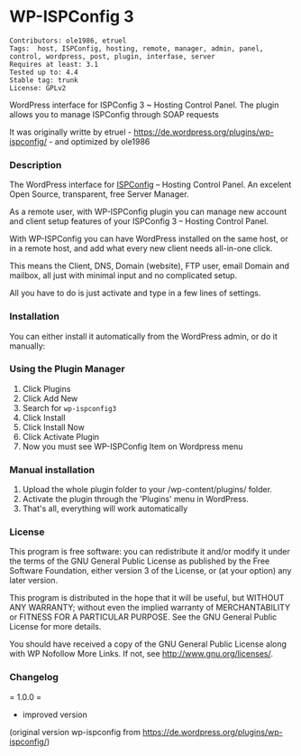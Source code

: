 # WP-ISPConfig 3
```
Contributors: ole1986, etruel
Tags:  host, ISPConfig, hosting, remote, manager, admin, panel, control, wordpress, post, plugin, interfase, server
Requires at least: 3.1
Tested up to: 4.4
Stable tag: trunk
License: GPLv2
```

WordPress interface for ISPConfig 3 ~ Hosting Control Panel.  The plugin allows you to manage ISPConfig through SOAP requests

It was originally writte by etruel - https://de.wordpress.org/plugins/wp-ispconfig/ -  and optimized by ole1986

### Description

The WordPress interface for [ISPConfig](http://www.ispconfig.org) – Hosting Control Panel. An excelent Open Source, transparent, free Server Manager.

As a remote user, with WP-ISPConfig plugin you can manage new account and client setup features of your ISPConfig 3 – Hosting Control Panel.

With WP-ISPConfig you can have WordPress installed on the same host, or in a remote host, and add what every new client needs all-in-one click. 

This means the Client, DNS, Domain (website), FTP user, email Domain and mailbox, all just with minimal input and no complicated setup. 

All you have to do is just activate and type in a few lines of settings.

### Installation

You can either install it automatically from the WordPress admin, or do it manually:

### Using the Plugin Manager

1. Click Plugins
2. Click Add New
3. Search for `wp-ispconfig3`
4. Click Install
5. Click Install Now
6. Click Activate Plugin
7. Now you must see WP-ISPConfig Item on Wordpress menu

### Manual installation

1. Upload the whole plugin folder to your /wp-content/plugins/ folder.
2. Activate the plugin through the 'Plugins' menu in WordPress.
3. That's all, everything will work automatically


### License

This program is free software: you can redistribute it and/or modify it under the terms of the GNU General Public License as published by the Free Software Foundation, either version 3 of the License, or (at your option) any later version.

This program is distributed in the hope that it will be useful, but WITHOUT ANY WARRANTY; without even the implied warranty of MERCHANTABILITY or FITNESS FOR A PARTICULAR PURPOSE. See the GNU General Public License for more details.

You should have received a copy of the GNU General Public License along with WP Nofollow More Links. If not, see <http://www.gnu.org/licenses/>.

### Changelog

= 1.0.0 =
* improved version

(original version wp-ispconfig from https://de.wordpress.org/plugins/wp-ispconfig/)
